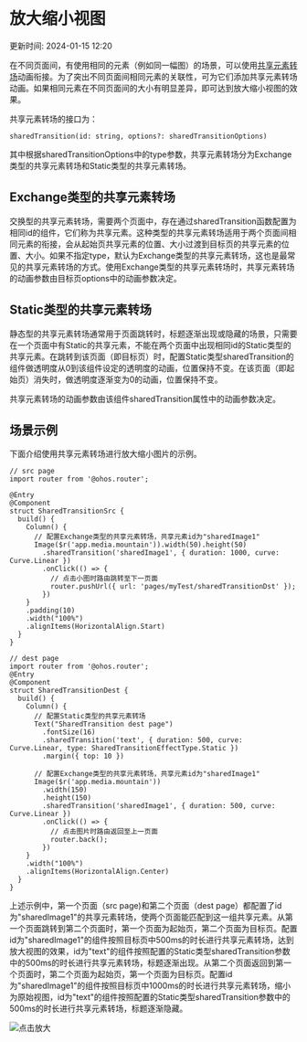 # 放大缩小视图

更新时间: 2024-01-15 12:20

在不同页面间，有使用相同的元素（例如同一幅图）的场景，可以使用[共享元素转场](https://developer.harmonyos.com/cn/docs/documentation/doc-references-V3/ts-transition-animation-shared-elements-0000001428061776-V3)动画衔接。为了突出不同页面间相同元素的关联性，可为它们添加共享元素转场动画。如果相同元素在不同页面间的大小有明显差异，即可达到放大缩小视图的效果。

共享元素转场的接口为：

```
sharedTransition(id: string, options?: sharedTransitionOptions)
```

其中根据sharedTransitionOptions中的type参数，共享元素转场分为Exchange类型的共享元素转场和Static类型的共享元素转场。

## Exchange类型的共享元素转场

交换型的共享元素转场，需要两个页面中，存在通过sharedTransition函数配置为相同id的组件，它们称为共享元素。这种类型的共享元素转场适用于两个页面间相同元素的衔接，会从起始页共享元素的位置、大小过渡到目标页的共享元素的位置、大小。如果不指定type，默认为Exchange类型的共享元素转场，这也是最常见的共享元素转场的方式。使用Exchange类型的共享元素转场时，共享元素转场的动画参数由目标页options中的动画参数决定。

## Static类型的共享元素转场

静态型的共享元素转场通常用于页面跳转时，标题逐渐出现或隐藏的场景，只需要在一个页面中有Static的共享元素，不能在两个页面中出现相同id的Static类型的共享元素。在跳转到该页面（即目标页）时，配置Static类型sharedTransition的组件做透明度从0到该组件设定的透明度的动画，位置保持不变。在该页面（即起始页）消失时，做透明度逐渐变为0的动画，位置保持不变。

共享元素转场的动画参数由该组件sharedTransition属性中的动画参数决定。

## 场景示例

下面介绍使用共享元素转场进行放大缩小图片的示例。

```
// src page
import router from '@ohos.router';

@Entry
@Component
struct SharedTransitionSrc {
  build() {
    Column() {
      // 配置Exchange类型的共享元素转场，共享元素id为"sharedImage1"
      Image($r('app.media.mountain')).width(50).height(50)
        .sharedTransition('sharedImage1', { duration: 1000, curve: Curve.Linear })
        .onClick(() => {
          // 点击小图时路由跳转至下一页面
          router.pushUrl({ url: 'pages/myTest/sharedTransitionDst' });
        })
    }
    .padding(10)
    .width("100%")
    .alignItems(HorizontalAlign.Start)
  }
}
```

```
// dest page
import router from '@ohos.router';
@Entry
@Component
struct SharedTransitionDest {
  build() {
    Column() {
      // 配置Static类型的共享元素转场
      Text("SharedTransition dest page")
        .fontSize(16)
        .sharedTransition('text', { duration: 500, curve: Curve.Linear, type: SharedTransitionEffectType.Static })
        .margin({ top: 10 })

      // 配置Exchange类型的共享元素转场，共享元素id为"sharedImage1"
      Image($r('app.media.mountain'))
        .width(150)
        .height(150)
        .sharedTransition('sharedImage1', { duration: 500, curve: Curve.Linear })
        .onClick(() => {
          // 点击图片时路由返回至上一页面
          router.back();
        })
    }
    .width("100%")
    .alignItems(HorizontalAlign.Center)
  }
}
```

上述示例中，第一个页面（src page)和第二个页面（dest page）都配置了id为"sharedImage1"的共享元素转场，使两个页面能匹配到这一组共享元素。从第一个页面跳转到第二个页面时，第一个页面为起始页，第二个页面为目标页。配置id为"sharedImage1"的组件按照目标页中500ms的时长进行共享元素转场，达到放大视图的效果，id为"text"的组件按照配置的Static类型sharedTransition参数中的500ms的时长进行共享元素转场，标题逐渐出现。从第二个页面返回到第一个页面时，第二个页面为起始页，第一个页面为目标页。配置id为"sharedImage1"的组件按照目标页中1000ms的时长进行共享元素转场，缩小为原始视图，id为"text"的组件按照配置的Static类型sharedTransition参数中的500ms的时长进行共享元素转场，标题逐渐隐藏。

![](https://alliance-communityfile-drcn.dbankcdn.com/FileServer/getFile/cmtyPub/011/111/111/0000000000011111111.20231121183919.92555303250175586956014199772673:50001231000000:2800:65DDDFC2D6F98D690DD1CD78F31673114F46EF734BF1EB1D6D5E53F3327C7507.gif?needInitFileName=true?needInitFileName=true?needInitFileName=true?needInitFileName=true "点击放大")

